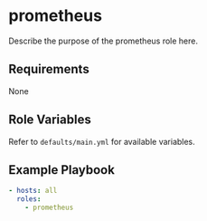 # prometheus

Describe the purpose of the prometheus role here.

## Requirements
None

## Role Variables
Refer to `defaults/main.yml` for available variables.

## Example Playbook
```yaml
- hosts: all
  roles:
    - prometheus
```

